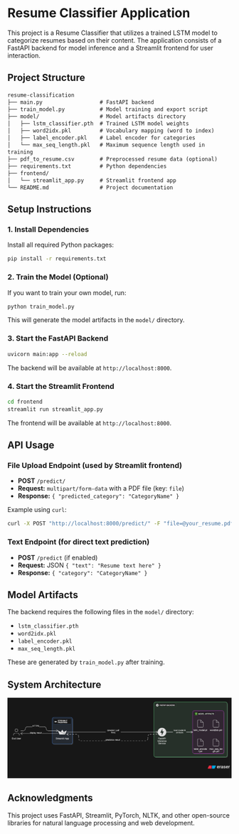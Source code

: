 # Resume Classifier Application

This project is a Resume Classifier that utilizes a trained LSTM model to categorize resumes based on their content. The application consists of a FastAPI backend for model inference and a Streamlit frontend for user interaction.

## Project Structure

```
resume-classification
├── main.py                  # FastAPI backend
├── train_model.py           # Model training and export script
├── model/                   # Model artifacts directory
│   ├── lstm_classifier.pth  # Trained LSTM model weights
│   ├── word2idx.pkl         # Vocabulary mapping (word to index)
│   ├── label_encoder.pkl    # Label encoder for categories
│   └── max_seq_length.pkl   # Maximum sequence length used in training
├── pdf_to_resume.csv        # Preprocessed resume data (optional)
├── requirements.txt         # Python dependencies
├── frontend/
│   └── streamlit_app.py     # Streamlit frontend app
└── README.md                # Project documentation
```

## Setup Instructions

### 1. Install Dependencies

Install all required Python packages:

```bash
pip install -r requirements.txt
```

### 2. Train the Model (Optional)

If you want to train your own model, run:

```bash
python train_model.py
```

This will generate the model artifacts in the `model/` directory.

### 3. Start the FastAPI Backend

```bash
uvicorn main:app --reload
```

The backend will be available at `http://localhost:8000`.

### 4. Start the Streamlit Frontend

```bash
cd frontend
streamlit run streamlit_app.py
```

The frontend will be available at `http://localhost:8000`.

## API Usage

### File Upload Endpoint (used by Streamlit frontend)

- **POST** `/predict/`
- **Request:** `multipart/form-data` with a PDF file (key: `file`)
- **Response:** `{ "predicted_category": "CategoryName" }`

Example using `curl`:

```bash
curl -X POST "http://localhost:8000/predict/" -F "file=@your_resume.pdf"
```

### Text Endpoint (for direct text prediction)

- **POST** `/predict` (if enabled)
- **Request:** JSON `{ "text": "Resume text here" }`
- **Response:** `{ "category": "CategoryName" }`

## Model Artifacts

The backend requires the following files in the `model/` directory:

- `lstm_classifier.pth`
- `word2idx.pkl`
- `label_encoder.pkl`
- `max_seq_length.pkl`

These are generated by `train_model.py` after training.

## System Architecture
![alt text](diagram-export-6-16-2025-9_47_01-PM.png)

## Acknowledgments

This project uses FastAPI, Streamlit, PyTorch, NLTK, and other open-source libraries for natural language processing and web development.